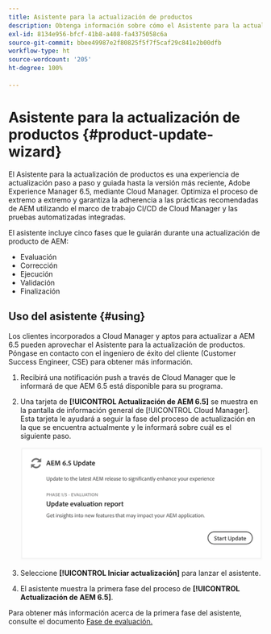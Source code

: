 ```yaml
---
title: Asistente para la actualización de productos
description: Obtenga información sobre cómo el Asistente para la actualización de productos optimiza el proceso de actualización de AEM de extremo a extremo dentro de Cloud Manager.
exl-id: 8134e956-bfcf-41b8-a408-fa4375058c6a
source-git-commit: bbee49987e2f80825f5f7f5caf29c841e2b00dfb
workflow-type: ht
source-wordcount: '205'
ht-degree: 100%

---
```



# Asistente para la actualización de productos {#product-update-wizard}

El Asistente para la actualización de productos es una experiencia de actualización paso a paso y guiada hasta la versión más reciente, Adobe Experience Manager 6.5, mediante Cloud Manager. Optimiza el proceso de extremo a extremo y garantiza la adherencia a las prácticas recomendadas de AEM utilizando el marco de trabajo CI/CD de Cloud Manager y las pruebas automatizadas integradas.

El asistente incluye cinco fases que le guiarán durante una actualización de producto de AEM:

* Evaluación
* Corrección
* Ejecución
* Validación
* Finalización

## Uso del asistente {#using}

Los clientes incorporados a Cloud Manager y aptos para actualizar a AEM 6.5 pueden aprovechar el Asistente para la actualización de productos. Póngase en contacto con el ingeniero de éxito del cliente (Customer Success Engineer, CSE) para obtener más información.

1. Recibirá una notificación push a través de Cloud Manager que le informará de que AEM 6.5 está disponible para su programa.

1. Una tarjeta de **[!UICONTROL Actualización de AEM 6.5]** se muestra en la pantalla de información general de [!UICONTROL Cloud Manager]. Esta tarjeta le ayudará a seguir la fase del proceso de actualización en la que se encuentra actualmente y le informará sobre cuál es el siguiente paso.

   ![Actualización de la tarjeta del asistente](/help/assets/Start-Update.png)

1. Seleccione **[!UICONTROL Iniciar actualización]** para lanzar el asistente.

1. El asistente muestra la primera fase del proceso de **[!UICONTROL Actualización de AEM 6.5]**.

Para obtener más información acerca de la primera fase del asistente, consulte el documento [Fase de evaluación.](/help/product-update-wizard/evaluation.md)
